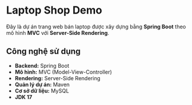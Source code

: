 # Laptop Shop Demo

Đây là dự án trang web bán laptop được xây dựng bằng **Spring Boot** theo mô hình **MVC** với **Server-Side Rendering**.

## Công nghệ sử dụng

- **Backend:** Spring Boot
- **Mô hình:** MVC (Model-View-Controller)
- **Rendering:** Server-Side Rendering
- **Quản lý dự án:** Maven
- **Cơ sở dữ liệu:** MySQL
- **JDK 17**